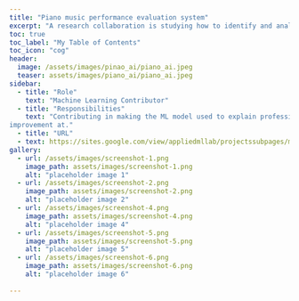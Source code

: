 ```yaml
---
title: "Piano music performance evaluation system"
excerpt: "A research collaboration is studying how to identify and analyze styles of piano performances in order to improve playing style skills."
toc: true
toc_label: "My Table of Contents"
toc_icon: "cog"
header:
  image: /assets/images/pinao_ai/piano_ai.jpeg
  teaser: assets/images/piano_ai/piano_ai.jpeg
sidebar:
  - title: "Role"
    text: "Machine Learning Contributor"
  - title: "Responsibilities"
    text: "Contributing in making the ML model used to explain professional pianists different style and what they can
improvement at."
  - title: "URL"
  - text: https://sites.google.com/view/appliedmllab/projectssubpages/music?authuser=0
gallery:
  - url: /assets/images/screenshot-1.png
    image_path: assets/images/screenshot-1.png
    alt: "placeholder image 1"
  - url: /assets/images/screenshot-2.png
    image_path: assets/images/screenshot-2.png
    alt: "placeholder image 2"
  - url: /assets/images/screenshot-4.png
    image_path: assets/images/screenshot-4.png
    alt: "placeholder image 4"
  - url: /assets/images/screenshot-5.png
    image_path: assets/images/screenshot-5.png
    alt: "placeholder image 5"
  - url: /assets/images/screenshot-6.png
    image_path: assets/images/screenshot-6.png
    alt: "placeholder image 6"
    
---
```

